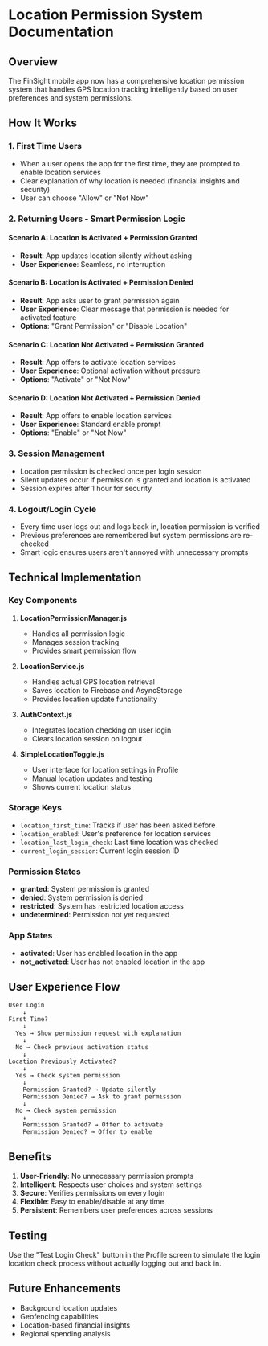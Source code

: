 # Location Permission System Documentation

## Overview

The FinSight mobile app now has a comprehensive location permission system that handles GPS location tracking intelligently based on user preferences and system permissions.

## How It Works

### 1. **First Time Users**
- When a user opens the app for the first time, they are prompted to enable location services
- Clear explanation of why location is needed (financial insights and security)
- User can choose "Allow" or "Not Now"

### 2. **Returning Users - Smart Permission Logic**

#### Scenario A: Location is Activated + Permission Granted
- **Result**: App updates location silently without asking
- **User Experience**: Seamless, no interruption

#### Scenario B: Location is Activated + Permission Denied
- **Result**: App asks user to grant permission again
- **User Experience**: Clear message that permission is needed for activated feature
- **Options**: "Grant Permission" or "Disable Location"

#### Scenario C: Location Not Activated + Permission Granted
- **Result**: App offers to activate location services
- **User Experience**: Optional activation without pressure
- **Options**: "Activate" or "Not Now"

#### Scenario D: Location Not Activated + Permission Denied
- **Result**: App offers to enable location services
- **User Experience**: Standard enable prompt
- **Options**: "Enable" or "Not Now"

### 3. **Session Management**
- Location permission is checked once per login session
- Silent updates occur if permission is granted and location is activated
- Session expires after 1 hour for security

### 4. **Logout/Login Cycle**
- Every time user logs out and logs back in, location permission is verified
- Previous preferences are remembered but system permissions are re-checked
- Smart logic ensures users aren't annoyed with unnecessary prompts

## Technical Implementation

### Key Components

1. **LocationPermissionManager.js**
   - Handles all permission logic
   - Manages session tracking
   - Provides smart permission flow

2. **LocationService.js**
   - Handles actual GPS location retrieval
   - Saves location to Firebase and AsyncStorage
   - Provides location update functionality

3. **AuthContext.js**
   - Integrates location checking on user login
   - Clears location session on logout

4. **SimpleLocationToggle.js**
   - User interface for location settings in Profile
   - Manual location updates and testing
   - Shows current location status

### Storage Keys

- `location_first_time`: Tracks if user has been asked before
- `location_enabled`: User's preference for location services
- `location_last_login_check`: Last time location was checked
- `current_login_session`: Current login session ID

### Permission States

- **granted**: System permission is granted
- **denied**: System permission is denied
- **restricted**: System has restricted location access
- **undetermined**: Permission not yet requested

### App States

- **activated**: User has enabled location in the app
- **not_activated**: User has not enabled location in the app

## User Experience Flow

```
User Login
    ↓
First Time?
    ↓
  Yes → Show permission request with explanation
    ↓
  No → Check previous activation status
    ↓
Location Previously Activated?
    ↓
  Yes → Check system permission
    ↓
    Permission Granted? → Update silently
    Permission Denied? → Ask to grant permission
    ↓
  No → Check system permission
    ↓
    Permission Granted? → Offer to activate
    Permission Denied? → Offer to enable
```

## Benefits

1. **User-Friendly**: No unnecessary permission prompts
2. **Intelligent**: Respects user choices and system settings
3. **Secure**: Verifies permissions on every login
4. **Flexible**: Easy to enable/disable at any time
5. **Persistent**: Remembers user preferences across sessions

## Testing

Use the "Test Login Check" button in the Profile screen to simulate the login location check process without actually logging out and back in.

## Future Enhancements

- Background location updates
- Geofencing capabilities
- Location-based financial insights
- Regional spending analysis

